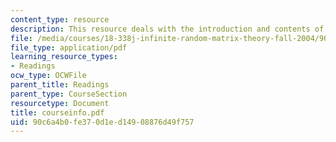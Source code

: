 ```yaml
---
content_type: resource
description: This resource deals with the introduction and contents of the course.
file: /media/courses/18-338j-infinite-random-matrix-theory-fall-2004/90c6a4b0fe370d1ed14908876d49f757_courseinfo.pdf
file_type: application/pdf
learning_resource_types:
- Readings
ocw_type: OCWFile
parent_title: Readings
parent_type: CourseSection
resourcetype: Document
title: courseinfo.pdf
uid: 90c6a4b0-fe37-0d1e-d149-08876d49f757
---
```

